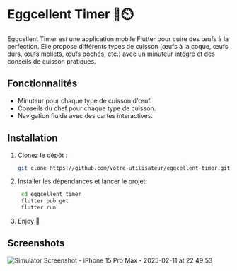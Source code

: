 # Eggcellent Timer 🍳⏲️

Eggcellent Timer est une application mobile Flutter pour cuire des œufs à la perfection. Elle propose différents types de cuisson (œufs à la coque, œufs durs, œufs mollets, œufs pochés, etc.) avec un minuteur intégré et des conseils de cuisson pratiques.

## Fonctionnalités

- Minuteur pour chaque type de cuisson d'œuf.
- Conseils du chef pour chaque type de cuisson.
- Navigation fluide avec des cartes interactives.

## Installation

1. Clonez le dépôt :

   ```bash
   git clone https://github.com/votre-utilisateur/eggcellent-timer.git
    ```

2. Installer les dépendances et lancer le projet:

   ```bash
    cd eggcellent_timer
    flutter pub get
    flutter run
   ```
3. Enjoy 🍳

## Screenshots

![Simulator Screenshot - iPhone 15 Pro Max - 2025-02-11 at 22 49 53](https://github.com/user-attachments/assets/b2d938e1-3b60-4aaa-9c85-75c7574dd055)
